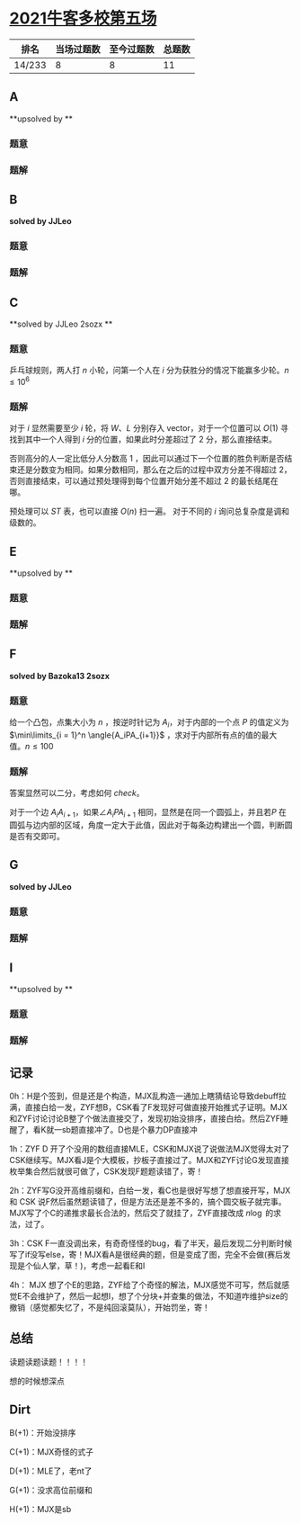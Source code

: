 # [2021牛客多校第五场](https://ac.nowcoder.com/acm/contest/11256)

| 排名   | 当场过题数 | 至今过题数 | 总题数 |
| ------ | ---------- | ---------- | ------ |
| 14/233 | 8          | 8          | 11     |

## **A**

**upsolved by **

### 题意



### 题解



## **B**

**solved by JJLeo**

### 题意



### 题解



## **C**

**solved by JJLeo 2sozx **

### 题意

乒乓球规则，两人打 $n$ 小轮，问第一个人在 $i$ 分为获胜分的情况下能赢多少轮。$n \le 10^6$

### 题解

对于 $i$ 显然需要至少 $i$ 轮，将 $W、L$ 分别存入 vector，对于一个位置可以 $O(1)$ 寻找到其中一个人得到 $i$ 分的位置，如果此时分差超过了 $2$ 分，那么直接结束。

否则高分的人一定比低分人分数高 $1$ ，因此可以通过下一个位置的胜负判断是否结束还是分数变为相同。如果分数相同，那么在之后的过程中双方分差不得超过 $2$，否则直接结束，可以通过预处理得到每个位置开始分差不超过 $2$ 的最长结尾在哪。

预处理可以 $ST$ 表，也可以直接 $O(n)$ 扫一遍。  对于不同的 $i$ 询问总复杂度是调和级数的。

## **E**

**upsolved by **

### 题意



### 题解



## **F**

**solved by Bazoka13 2sozx**

### 题意

给一个凸包，点集大小为 $n$ ，按逆时针记为 $A_i$，对于内部的一个点 $P$ 的值定义为 $\min\limits_{i = 1}^n \angle{A_iPA_{i+1}}$ ，求对于内部所有点的值的最大值。$n\le100$

### 题解

答案显然可以二分，考虑如何 $check$。

对于一个边 $A_iA_{i+1}$，如果$\angle{A_iPA_{i+1}}$ 相同，显然是在同一个圆弧上，并且若$P$ 在圆弧与边内部的区域，角度一定大于此值，因此对于每条边构建出一个圆，判断圆是否有交即可。

 

## **G**

**solved by JJLeo**

### 题意



### 题解



## **I**

**upsolved by **

### 题意



### 题解



## **记录**

0h：H是个签到，但是还是个构造，MJX乱构造一通加上瞎猜结论导致debuff拉满，直接白给一发，ZYF想B，CSK看了F发现好可做直接开始推式子证明。MJX和ZYF讨论讨论B整了个做法直接交了，发现初始没排序，直接白给。然后ZYF睡醒了，看K就一sb题直接冲了。D也是个暴力DP直接冲

1h：ZYF D 开了个没用的数组直接MLE，CSK和MJX说了说做法MJX觉得太对了CSK继续写。MJX看J是个大模板，抄板子直接过了。MJX和ZYF讨论G发现直接枚举集合然后就很可做了，CSK发现F题题读错了，寄！

2h：ZYF写G没开高维前缀和，白给一发，看C也是很好写想了想直接开写，MJX 和 CSK 说F然后虽然题读错了，但是方法还是差不多的，搞个圆交板子就完事。MJX写了个C的递推求最长合法的，然后交了就挂了，ZYF直接改成 $n\log$ 的求法，过了。

3h：CSK F一直没调出来，有奇奇怪怪的bug，看了半天，最后发现二分判断时候写了if没写else，寄！MJX看A是很经典的题，但是变成了图，完全不会做(赛后发现是个仙人掌，草！)，考虑一起看E和I

4h：  MJX 想了个E的思路，ZYF给了个奇怪的解法，MJX感觉不可写，然后就感觉E不会维护了，然后一起想I，想了个分块+并查集的做法，不知道咋维护size的撤销（感觉都失忆了，不是纯回滚莫队），开始罚坐，寄！

## **总结**

读题读题读题！！！！

想的时候想深点

## **Dirt**

B(+1)：开始没排序

C(+1)：MJX奇怪的式子

D(+1)：MLE了，老nt了

G(+1)：没求高位前缀和

H(+1)：MJX是sb

